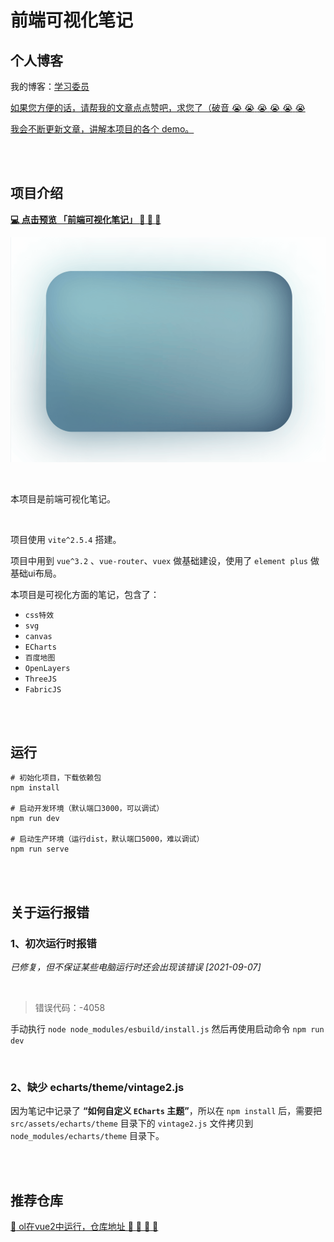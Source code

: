 # 前端可视化笔记

## 个人博客

我的博客：[学习委员](https://juejin.cn/user/2673620576140030/posts)

[如果您方便的话，请帮我的文章点点赞吧，求您了（破音 :sob:  :sob:  :sob:  :sob:  :sob:  :sob: ](https://juejin.cn/user/2673620576140030/posts)

[我会不断更新文章，讲解本项目的各个 demo。](https://juejin.cn/user/2673620576140030/posts)

<br><br>

## 项目介绍
 **[:computer: 点击预览 「前端可视化笔记」 :rocket:  :rocket:  :rocket: ](http://k21vin.gitee.io/front-end-data-visualization)**

![](./preview.gif)

<br>

本项目是前端可视化笔记。

<br>

项目使用 `vite^2.5.4` 搭建。

项目中用到 `vue^3.2` 、`vue-router`、`vuex` 做基础建设，使用了 `element plus` 做基础ui布局。

本项目是可视化方面的笔记，包含了：
- `css特效`
- `svg`
- `canvas`
- `ECharts`
- `百度地图`
- `OpenLayers`
- `ThreeJS`
- `FabricJS`

<br><br>

## 运行
```
# 初始化项目，下载依赖包
npm install

# 启动开发环境（默认端口3000，可以调试）
npm run dev

# 启动生产环境（运行dist，默认端口5000，难以调试）
npm run serve
```

<br><br>

## 关于运行报错

### 1、初次运行时报错
*已修复，但不保证某些电脑运行时还会出现该错误 [2021-09-07]*

<br>

> 错误代码：-4058

手动执行 `node node_modules/esbuild/install.js`
然后再使用启动命令 `npm run dev`

<br>

### 2、缺少 echarts/theme/vintage2.js

因为笔记中记录了 **“如何自定义 `ECharts` 主题”**，所以在 `npm install` 后，需要把 `src/assets/echarts/theme` 目录下的 `vintage2.js` 文件拷贝到 `node_modules/echarts/theme` 目录下。

<br><br>

## 推荐仓库
[:rocket: ol在vue2中运行，仓库地址  :rocket:  :rocket:  :rocket:  :rocket: ](https://gitee.com/k21vin/vue-openlayers)